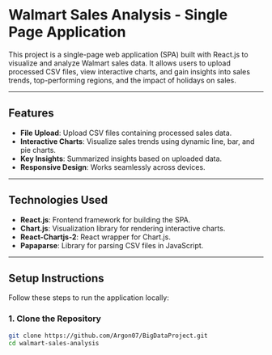 # **Walmart Sales Analysis - Single Page Application**

This project is a single-page web application (SPA) built with React.js to visualize and analyze Walmart sales data. It allows users to upload processed CSV files, view interactive charts, and gain insights into sales trends, top-performing regions, and the impact of holidays on sales.

---

## **Features**
- **File Upload**: Upload CSV files containing processed sales data.
- **Interactive Charts**: Visualize sales trends using dynamic line, bar, and pie charts.
- **Key Insights**: Summarized insights based on uploaded data.
- **Responsive Design**: Works seamlessly across devices.

---

## **Technologies Used**
- **React.js**: Frontend framework for building the SPA.
- **Chart.js**: Visualization library for rendering interactive charts.
- **React-Chartjs-2**: React wrapper for Chart.js.
- **Papaparse**: Library for parsing CSV files in JavaScript.

---

## **Setup Instructions**
Follow these steps to run the application locally:

### 1. **Clone the Repository**
```bash
git clone https://github.com/Argon07/BigDataProject.git
cd walmart-sales-analysis
